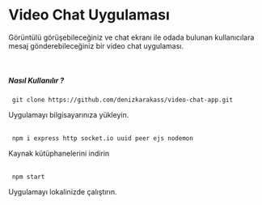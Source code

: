 # Video Chat Uygulaması
<p> Görüntülü görüşebileceğiniz ve chat ekranı ile odada bulunan kullanıcılara mesaj gönderebileceğiniz bir video chat uygulaması. </p>
<br>
<h5> Nasıl Kullanılır ? </h5>
<code> git clone https://github.com/denizkarakass/video-chat-app.git </code>
<p> Uygulamayı bilgisayarınıza yükleyin. </p>
<br>
<code> npm i express http socket.io uuid peer ejs nodemon</code>
<p> Kaynak kütüphanelerini indirin </p>
<br>
<code> npm start </code>
<p> Uygulamayı lokalinizde çalıştırın. </p>

